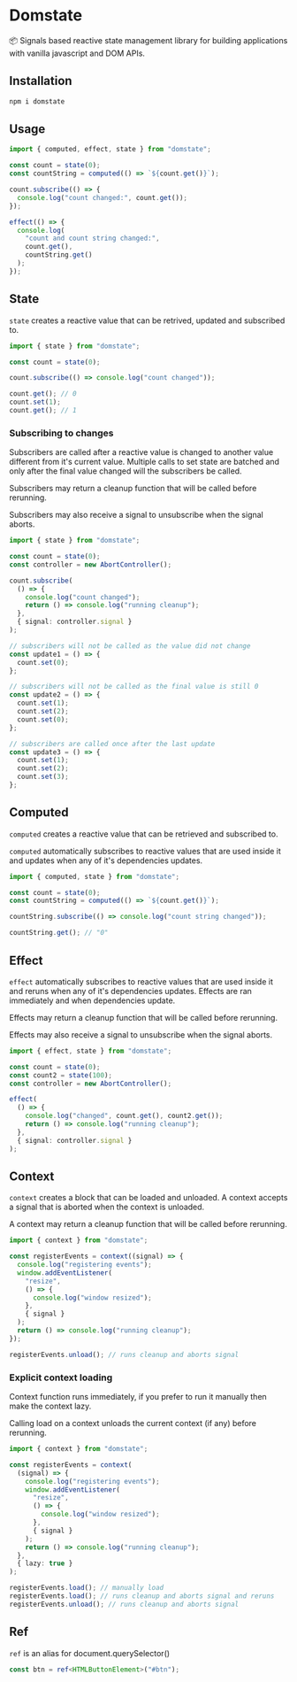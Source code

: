 # Domstate

📦 Signals based reactive state management library for building applications with vanilla javascript and DOM APIs.

## Installation

```sh
npm i domstate
```

## Usage

```ts
import { computed, effect, state } from "domstate";

const count = state(0);
const countString = computed(() => `${count.get()}`);

count.subscribe(() => {
  console.log("count changed:", count.get());
});

effect(() => {
  console.log(
    "count and count string changed:",
    count.get(),
    countString.get()
  );
});
```

## State

`state` creates a reactive value that can be retrived, updated and subscribed to.

```ts
import { state } from "domstate";

const count = state(0);

count.subscribe(() => console.log("count changed"));

count.get(); // 0
count.set(1);
count.get(); // 1
```

### Subscribing to changes

Subscribers are called after a reactive value is changed to another value different from it's current value.
Multiple calls to set state are batched and only after the final value changed will the subscribers be called.

Subscribers may return a cleanup function that will be called before rerunning.

Subscribers may also receive a signal to unsubscribe when the signal aborts.

```ts
import { state } from "domstate";

const count = state(0);
const controller = new AbortController();

count.subscribe(
  () => {
    console.log("count changed");
    return () => console.log("running cleanup");
  },
  { signal: controller.signal }
);

// subscribers will not be called as the value did not change
const update1 = () => {
  count.set(0);
};

// subscribers will not be called as the final value is still 0
const update2 = () => {
  count.set(1);
  count.set(2);
  count.set(0);
};

// subscribers are called once after the last update
const update3 = () => {
  count.set(1);
  count.set(2);
  count.set(3);
};
```

## Computed

`computed` creates a reactive value that can be retrieved and subscribed to.

`computed` automatically subscribes to reactive values that are used inside it and updates when any of it's dependencies updates.

```ts
import { computed, state } from "domstate";

const count = state(0);
const countString = computed(() => `${count.get()}`);

countString.subscribe(() => console.log("count string changed"));

countString.get(); // "0"
```

## Effect

`effect` automatically subscribes to reactive values that are used inside it and reruns when any of it's dependencies updates.
Effects are ran immediately and when dependencies update.

Effects may return a cleanup function that will be called before rerunning.

Effects may also receive a signal to unsubscribe when the signal aborts.

```ts
import { effect, state } from "domstate";

const count = state(0);
const count2 = state(100);
const controller = new AbortController();

effect(
  () => {
    console.log("changed", count.get(), count2.get());
    return () => console.log("running cleanup");
  },
  { signal: controller.signal }
);
```

## Context

`context` creates a block that can be loaded and unloaded. A context accepts a signal that is aborted when the context is unloaded.

A context may return a cleanup function that will be called before rerunning.

```ts
import { context } from "domstate";

const registerEvents = context((signal) => {
  console.log("registering events");
  window.addEventListener(
    "resize",
    () => {
      console.log("window resized");
    },
    { signal }
  );
  return () => console.log("running cleanup");
});

registerEvents.unload(); // runs cleanup and aborts signal
```

### Explicit context loading

Context function runs immediately, if you prefer to run it manually then make the context lazy.

Calling load on a context unloads the current context (if any) before rerunning.

```ts
import { context } from "domstate";

const registerEvents = context(
  (signal) => {
    console.log("registering events");
    window.addEventListener(
      "resize",
      () => {
        console.log("window resized");
      },
      { signal }
    );
    return () => console.log("running cleanup");
  },
  { lazy: true }
);

registerEvents.load(); // manually load
registerEvents.load(); // runs cleanup and aborts signal and reruns
registerEvents.unload(); // runs cleanup and aborts signal
```

## Ref

`ref` is an alias for document.querySelector()

```ts
const btn = ref<HTMLButtonElement>("#btn");
```
